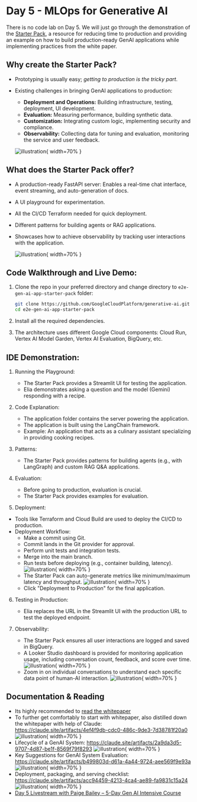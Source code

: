 # Day 5 - MLOps for Generative AI

There is no code lab on Day 5. We will just go through the demonstration of the [Starter Pack](https://github.com/GoogleCloudPlatform/generative-ai/tree/main/gemini/sample-apps/e2e-gen-ai-app-starter-pack), a resource for reducing time to production and providing an example on how to build production-ready GenAI applications while implementing practices from the white paper.

## Why create the Starter Pack?

- Prototyping is usually easy; _getting to production is the tricky part_.
- Existing challenges in bringing GenAI applications to production:

  - **Deployment and Operations:** Building infrastructure, testing, deployment, UI development.
  - **Evaluation:** Measuring performance, building synthetic data.
  - **Customization:** Integrating custom logic, implementing security and compliance.
  - **Observability:** Collecting data for tuning and evaluation, monitoring the service and user feedback.

  ![illustration](./screenshots/screenshot_1.png){ width=70% }

## What does the Starter Pack offer?

- A production-ready FastAPI server: Enables a real-time chat interface, event streaming, and auto-generation of docs.
- A UI playground for experimentation.
- All the CI/CD Terraform needed for quick deployment.
- Different patterns for building agents or RAG applications.
- Showcases how to achieve observability by tracking user interactions with the application.

  ![illustration](./screenshots/screenshot_2.png){ width=70% }

## Code Walkthrough and Live Demo:

1. Clone the repo in your preferred directory and change directory to `e2e-gen-ai-app-starter-pack` folder:

   ```bash
   git clone https://github.com/GoogleCloudPlatform/generative-ai.git
   cd e2e-gen-ai-app-starter-pack
   ```

2. Install all the required dependencies.

3. The architecture uses different Google Cloud components: Cloud Run, Vertex AI Model Garden, Vertex AI Evaluation, BigQuery, etc.

## IDE Demonstration:

1. Running the Playground:

   - The Starter Pack provides a Streamlit UI for testing the application.
   - Elia demonstrates asking a question and the model (Gemini) responding with a recipe.

2. Code Explanation:

   - The application folder contains the server powering the application.
   - The application is built using the LangChain framework.
   - Example: An application that acts as a culinary assistant specializing in providing cooking recipes.

3. Patterns:

   - The Starter Pack provides patterns for building agents (e.g., with LangGraph) and custom RAG Q&A applications.

4. Evaluation:

   - Before going to production, evaluation is crucial.
   - The Starter Pack provides examples for evaluation.

5. Deployment:

- Tools like Terraform and Cloud Build are used to deploy the CI/CD to production.
- Deployment Workflow:
    - Make a commit using Git.
    - Commit lands in the Git provider for approval.
    - Perform unit tests and integration tests.
    - Merge into the main branch.
    - Run tests before deploying (e.g., container building, latency).
    ![illustration](./screenshots/screenshot_cloud_build.png){ width=70% }
    - The Starter Pack can auto-generate metrics like minimum/maximum latency and throughput.
    ![illustration](./screenshots/screenshot_metrics.png){ width=70% }
    - Click "Deployment to Production" for the final application.

6. Testing in Production:

    - Elia replaces the URL in the Streamlit UI with the production URL to test the deployed endpoint.

7. Observability:

    - The Starter Pack ensures all user interactions are logged and saved in BigQuery.
    - A Looker Studio dashboard is provided for monitoring application usage, including conversation count, feedback, and score over time.
    ![illustration](./screenshots/screenshot_looker_1.png){ width=70% }
    - Zoom in on individual conversations to understand each specific data point of human-AI interaction. 
    ![illustration](./screenshots/screenshot_looker_2.png){ width=70% }

## Documentation & Reading

- Its highly recommended to [read the whitepaper](https://www.kaggle.com/whitepaper-solving-domains-specific-problems-using-llms)
- To further get comfortably to start with whitepaper, also distilled down the whitepaper with help of Claude: https://claude.site/artifacts/4ef4f9db-cdc0-486c-9de3-7d38781f20a0
    ![illustration](./screenshots/screenshot_slide_intro.png){ width=70% }
- Lifecycle of a GenAI System: https://claude.site/artifacts/2a9da3d5-9707-4d87-be1f-8569f79f8293 
    ![illustration](./screenshots/lifecycle_of_genai_system.png){ width=70% }
- Key Suggestions for GenAI System Evaluation: https://claude.site/artifacts/b499803d-d61a-4a44-9724-aee569f9e93a
    ![illustration](./screenshots/genai_evaluation.png){ width=70% }
- Deployment, packaging, and serving checklist: https://claude.site/artifacts/acc94459-4213-4ca4-ae89-fa9831c15a24
    ![illustration](./screenshots/deployment_checklist.png){ width=70% }
- [Day 5 Livestream with Paige Bailey – 5-Day Gen AI Intensive Course](https://youtu.be/uCFW0i9xrBc)
